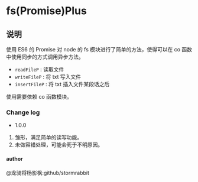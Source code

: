 # fs(Promise)Plus 

## 说明

使用 ES6 的 Promise 对 node 的 fs 模块进行了简单的方法，使得可以在 co 函数中使用同步的方式调用异步方法。

- `readFileP` : 读取文件
- `writeFileP` : 将 txt 写入文件
- `insertFileP` : 将 txt 插入文件某段话之后

使用需要依赖 co 函数模块。

### Change log

- 1.0.0

1. 雏形，满足简单的读写功能。
2. 未做容错处理，可能会死于不明原因。

#### author

@龙骑将杨影枫:github/stormrabbit  
